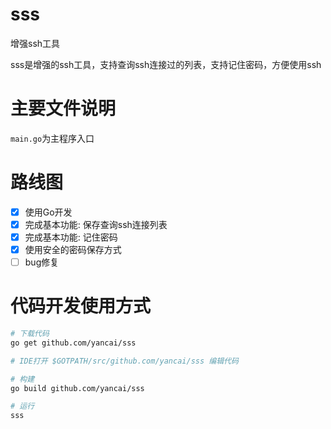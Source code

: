 # sss
增强ssh工具

sss是增强的ssh工具，支持查询ssh连接过的列表，支持记住密码，方便使用ssh

# 主要文件说明

`main.go`为主程序入口

# 路线图
 - [x] 使用Go开发
 - [x] 完成基本功能: 保存查询ssh连接列表
 - [x] 完成基本功能: 记住密码
 - [x] 使用安全的密码保存方式
 - [ ] bug修复

# 代码开发使用方式

```sh
# 下载代码
go get github.com/yancai/sss

# IDE打开 $GOTPATH/src/github.com/yancai/sss 编辑代码

# 构建
go build github.com/yancai/sss

# 运行
sss
```

